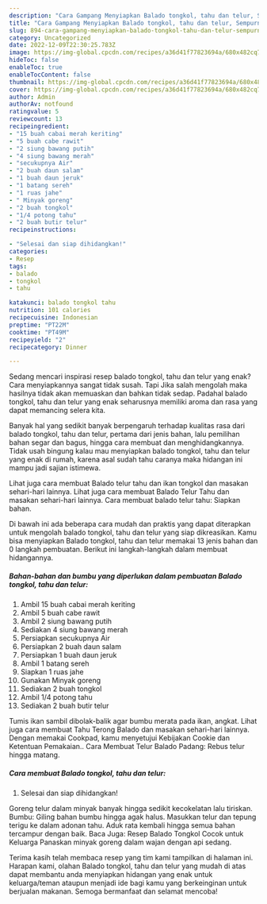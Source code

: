 ```yaml
---
description: "Cara Gampang Menyiapkan Balado tongkol, tahu dan telur, Sempurna"
title: "Cara Gampang Menyiapkan Balado tongkol, tahu dan telur, Sempurna"
slug: 894-cara-gampang-menyiapkan-balado-tongkol-tahu-dan-telur-sempurna
category: Uncategorized
date: 2022-12-09T22:30:25.783Z
image: https://img-global.cpcdn.com/recipes/a36d41f77823694a/680x482cq70/balado-tongkol-tahu-dan-telur-foto-resep-utama.jpg
hideToc: false
enableToc: true
enableTocContent: false
thumbnail: https://img-global.cpcdn.com/recipes/a36d41f77823694a/680x482cq70/balado-tongkol-tahu-dan-telur-foto-resep-utama.jpg
cover: https://img-global.cpcdn.com/recipes/a36d41f77823694a/680x482cq70/balado-tongkol-tahu-dan-telur-foto-resep-utama.jpg
author: Admin
authorAv: notfound
ratingvalue: 5
reviewcount: 13
recipeingredient:
- "15 buah cabai merah keriting"
- "5 buah cabe rawit"
- "2 siung bawang putih"
- "4 siung bawang merah"
- "secukupnya Air"
- "2 buah daun salam"
- "1 buah daun jeruk"
- "1 batang sereh"
- "1 ruas jahe"
- " Minyak goreng"
- "2 buah tongkol"
- "1/4 potong tahu"
- "2 buah butir telur"
recipeinstructions:

- "Selesai dan siap dihidangkan!"
categories:
- Resep
tags:
- balado
- tongkol
- tahu

katakunci: balado tongkol tahu 
nutrition: 101 calories
recipecuisine: Indonesian
preptime: "PT22M"
cooktime: "PT49M"
recipeyield: "2"
recipecategory: Dinner

---
```



Sedang mencari inspirasi resep balado tongkol, tahu dan telur yang enak? Cara menyiapkannya sangat tidak susah. Tapi Jika salah mengolah maka hasilnya tidak akan memuaskan dan bahkan tidak sedap. Padahal balado tongkol, tahu dan telur yang enak seharusnya memiliki aroma dan rasa yang dapat memancing selera kita.


Banyak hal yang sedikit banyak berpengaruh terhadap kualitas rasa dari balado tongkol, tahu dan telur, pertama dari jenis bahan, lalu pemilihan bahan segar dan bagus, hingga cara membuat dan menghidangkannya. Tidak usah bingung kalau mau menyiapkan balado tongkol, tahu dan telur yang enak di rumah, karena asal sudah tahu caranya maka hidangan ini mampu jadi sajian istimewa.

Lihat juga cara membuat Balado telur tahu dan ikan tongkol dan masakan sehari-hari lainnya. Lihat juga cara membuat Balado Telur Tahu dan masakan sehari-hari lainnya. Cara membuat balado telur tahu: Siapkan bahan.


Di bawah ini ada beberapa cara mudah dan praktis yang dapat diterapkan untuk mengolah balado tongkol, tahu dan telur yang siap dikreasikan. Kamu bisa menyiapkan Balado tongkol, tahu dan telur memakai 13 jenis bahan dan 0 langkah pembuatan. Berikut ini langkah-langkah dalam membuat hidangannya.

<!--inarticleads1-->

##### Bahan-bahan dan bumbu yang diperlukan dalam pembuatan Balado tongkol, tahu dan telur:

1. Ambil 15 buah cabai merah keriting
1. Ambil 5 buah cabe rawit
1. Ambil 2 siung bawang putih
1. Sediakan 4 siung bawang merah
1. Persiapkan secukupnya Air
1. Persiapkan 2 buah daun salam
1. Persiapkan 1 buah daun jeruk
1. Ambil 1 batang sereh
1. Siapkan 1 ruas jahe
1. Gunakan  Minyak goreng
1. Sediakan 2 buah tongkol
1. Ambil 1/4 potong tahu
1. Sediakan 2 buah butir telur


Tumis ikan sambil dibolak-balik agar bumbu merata pada ikan, angkat. Lihat juga cara membuat Tahu Terong Balado dan masakan sehari-hari lainnya. Dengan memakai Cookpad, kamu menyetujui Kebijakan Cookie dan Ketentuan Pemakaian.. Cara Membuat Telur Balado Padang: Rebus telur hingga matang. 

<!--inarticleads2-->

##### Cara membuat Balado tongkol, tahu dan telur:


1. Selesai dan siap dihidangkan!

Goreng telur dalam minyak banyak hingga sedikit kecokelatan lalu tiriskan. Bumbu: Giling bahan bumbu hingga agak halus. Masukkan telur dan tepung terigu ke dalam adonan tahu. Aduk rata kembali hingga semua bahan tercampur dengan baik. Baca Juga: Resep Balado Tongkol Cocok untuk Keluarga Panaskan minyak goreng dalam wajan dengan api sedang. 

Terima kasih telah membaca resep yang tim kami tampilkan di halaman ini. Harapan kami, olahan Balado tongkol, tahu dan telur yang mudah di atas dapat membantu anda menyiapkan hidangan yang enak untuk keluarga/teman ataupun menjadi ide bagi kamu yang berkeinginan untuk berjualan makanan. Semoga bermanfaat dan selamat mencoba!

